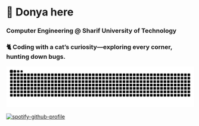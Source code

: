 # 👋 **Donya** here
### Computer Engineering @ Sharif University of Technology

 ### 🐈 Coding with a cat’s curiosity—exploring every corner, hunting down bugs. 
![GitHub Contribution Snake](https://raw.githubusercontent.com/DnyaNvB/DnyaNvB/output/github-contribution-grid-snake-dark.svg)
<!--
**DnyaNvB/DnyaNvB** is a ✨ _special_ ✨ repository because its `README.md` (this file) appears on your GitHub profile.

Here are some ideas to get you started:

- 🔭 I’m currently working on ...
- 🌱 I’m currently learning ...
- 👯 I’m looking to collaborate on ...
- 🤔 I’m looking for help with ...
- 💬 Ask me about ...
- 📫 How to reach me: ...
- 😄 Pronouns: ...
- ⚡ Fun fact: ...
-->
[![spotify-github-profile](https://spotify-github-profile.kittinanx.com/api/view?uid=9bqa1yypeuaeymot7fa7cvy39&cover_image=true&theme=novatorem&show_offline=false&background_color=121212&interchange=false&bar_color=d9cafe&bar_color_cover=false)](https://github.com/kittinan/spotify-github-profile)

